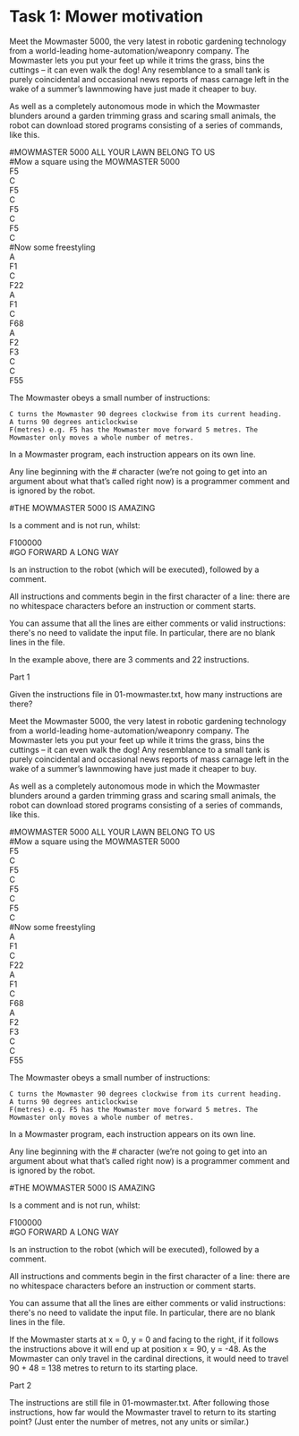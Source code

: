 # Task 1: Mower motivation

Meet the Mowmaster 5000, the very latest in robotic gardening technology from a world-leading home-automation/weaponry company. The Mowmaster lets you put your feet up while it trims the grass, bins the cuttings – it can even walk the dog! Any resemblance to a small tank is purely coincidental and occasional news reports of mass carnage left in the wake of a summer’s lawnmowing have just made it cheaper to buy.

As well as a completely autonomous mode in which the Mowmaster blunders around a garden trimming grass and scaring small animals, the robot can download stored programs consisting of a series of commands, like this.

#MOWMASTER 5000 ALL YOUR LAWN BELONG TO US  
#Mow a square using the MOWMASTER 5000  
F5  
C  
F5  
C  
F5  
C  
F5  
C  
#Now some freestyling  
A  
F1  
C  
F22  
A  
F1  
C  
F68  
A  
F2  
F3  
C  
C  
F55   

The Mowmaster obeys a small number of instructions:

    C turns the Mowmaster 90 degrees clockwise from its current heading.
    A turns 90 degrees anticlockwise
    F(metres) e.g. F5 has the Mowmaster move forward 5 metres. The Mowmaster only moves a whole number of metres.

In a Mowmaster program, each instruction appears on its own line.

Any line beginning with the # character (we’re not going to get into an argument about what that’s called right now) is a programmer comment and is ignored by the robot.

#THE MOWMASTER 5000 IS AMAZING  

Is a comment and is not run, whilst:

F100000  
#GO FORWARD A LONG WAY  

Is an instruction to the robot (which will be executed), followed by a comment.

All instructions and comments begin in the first character of a line: there are no whitespace characters before an instruction or comment starts.

You can assume that all the lines are either comments or valid instructions: there's no need to validate the input file. In particular, there are no blank lines in the file.

In the example above, there are 3 comments and 22 instructions.

Part 1

Given the instructions file in 01-mowmaster.txt, how many instructions are there?


Meet the Mowmaster 5000, the very latest in robotic gardening technology from a world-leading home-automation/weaponry company. The Mowmaster lets you put your feet up while it trims the grass, bins the cuttings – it can even walk the dog! Any resemblance to a small tank is purely coincidental and occasional news reports of mass carnage left in the wake of a summer’s lawnmowing have just made it cheaper to buy.

As well as a completely autonomous mode in which the Mowmaster blunders around a garden trimming grass and scaring small animals, the robot can download stored programs consisting of a series of commands, like this.

#MOWMASTER 5000 ALL YOUR LAWN BELONG TO US  
#Mow a square using the MOWMASTER 5000  
F5  
C  
F5  
C  
F5  
C  
F5  
C  
#Now some freestyling  
A  
F1  
C  
F22  
A  
F1  
C  
F68  
A  
F2  
F3  
C  
C  
F55   

The Mowmaster obeys a small number of instructions:

    C turns the Mowmaster 90 degrees clockwise from its current heading.
    A turns 90 degrees anticlockwise
    F(metres) e.g. F5 has the Mowmaster move forward 5 metres. The Mowmaster only moves a whole number of metres.

In a Mowmaster program, each instruction appears on its own line.

Any line beginning with the # character (we’re not going to get into an argument about what that’s called right now) is a programmer comment and is ignored by the robot.

#THE MOWMASTER 5000 IS AMAZING  

Is a comment and is not run, whilst:

F100000  
#GO FORWARD A LONG WAY  

Is an instruction to the robot (which will be executed), followed by a comment.

All instructions and comments begin in the first character of a line: there are no whitespace characters before an instruction or comment starts.

You can assume that all the lines are either comments or valid instructions: there's no need to validate the input file. In particular, there are no blank lines in the file.

If the Mowmaster starts at x = 0, y = 0 and facing to the right, if it follows the instructions above it will end up at position x = 90, y = -48. As the Mowmaster can only travel in the cardinal directions, it would need to travel 90 + 48 = 138 metres to return to its starting place.

Part 2

The instructions are still file in 01-mowmaster.txt. After following those instructions, how far would the Mowmaster travel to return to its starting point? (Just enter the number of metres, not any units or similar.)

